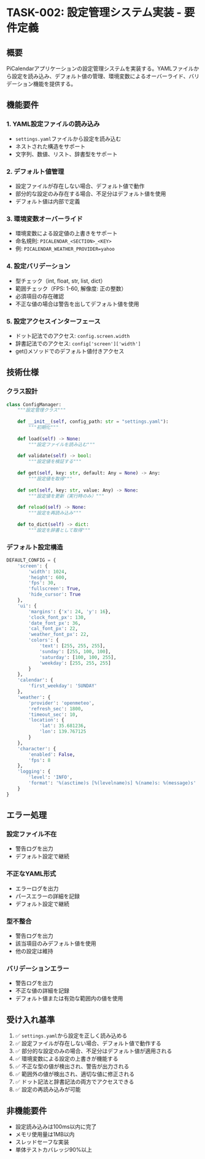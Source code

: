 # TASK-002: 設定管理システム実装 - 要件定義

## 概要
PiCalendarアプリケーションの設定管理システムを実装する。YAMLファイルから設定を読み込み、デフォルト値の管理、環境変数によるオーバーライド、バリデーション機能を提供する。

## 機能要件

### 1. YAML設定ファイルの読み込み
- `settings.yaml`ファイルから設定を読み込む
- ネストされた構造をサポート
- 文字列、数値、リスト、辞書型をサポート

### 2. デフォルト値管理
- 設定ファイルが存在しない場合、デフォルト値で動作
- 部分的な設定のみ存在する場合、不足分はデフォルト値を使用
- デフォルト値は内部で定義

### 3. 環境変数オーバーライド
- 環境変数による設定値の上書きをサポート
- 命名規則: `PICALENDAR_<SECTION>_<KEY>`
- 例: `PICALENDAR_WEATHER_PROVIDER=yahoo`

### 4. 設定バリデーション
- 型チェック（int, float, str, list, dict）
- 範囲チェック（FPS: 1-60, 解像度: 正の整数）
- 必須項目の存在確認
- 不正な値の場合は警告を出してデフォルト値を使用

### 5. 設定アクセスインターフェース
- ドット記法でのアクセス: `config.screen.width`
- 辞書記法でのアクセス: `config['screen']['width']`
- get()メソッドでのデフォルト値付きアクセス

## 技術仕様

### クラス設計

```python
class ConfigManager:
    """設定管理クラス"""
    
    def __init__(self, config_path: str = "settings.yaml"):
        """初期化"""
        
    def load(self) -> None:
        """設定ファイルを読み込む"""
        
    def validate(self) -> bool:
        """設定値を検証する"""
        
    def get(self, key: str, default: Any = None) -> Any:
        """設定値を取得"""
        
    def set(self, key: str, value: Any) -> None:
        """設定値を更新（実行時のみ）"""
        
    def reload(self) -> None:
        """設定を再読み込み"""
        
    def to_dict(self) -> dict:
        """設定を辞書として取得"""
```

### デフォルト設定構造

```python
DEFAULT_CONFIG = {
    'screen': {
        'width': 1024,
        'height': 600,
        'fps': 30,
        'fullscreen': True,
        'hide_cursor': True
    },
    'ui': {
        'margins': {'x': 24, 'y': 16},
        'clock_font_px': 130,
        'date_font_px': 36,
        'cal_font_px': 22,
        'weather_font_px': 22,
        'colors': {
            'text': [255, 255, 255],
            'sunday': [255, 100, 100],
            'saturday': [100, 100, 255],
            'weekday': [255, 255, 255]
        }
    },
    'calendar': {
        'first_weekday': 'SUNDAY'
    },
    'weather': {
        'provider': 'openmeteo',
        'refresh_sec': 1800,
        'timeout_sec': 10,
        'location': {
            'lat': 35.681236,
            'lon': 139.767125
        }
    },
    'character': {
        'enabled': False,
        'fps': 8
    },
    'logging': {
        'level': 'INFO',
        'format': '%(asctime)s [%(levelname)s] %(name)s: %(message)s'
    }
}
```

## エラー処理

### 設定ファイル不在
- 警告ログを出力
- デフォルト設定で継続

### 不正なYAML形式
- エラーログを出力
- パースエラーの詳細を記録
- デフォルト設定で継続

### 型不整合
- 警告ログを出力
- 該当項目のみデフォルト値を使用
- 他の設定は維持

### バリデーションエラー
- 警告ログを出力
- 不正な値の詳細を記録
- デフォルト値または有効な範囲内の値を使用

## 受け入れ基準

1. ✅ `settings.yaml`から設定を正しく読み込める
2. ✅ 設定ファイルが存在しない場合、デフォルト値で動作する
3. ✅ 部分的な設定のみの場合、不足分はデフォルト値が適用される
4. ✅ 環境変数による設定の上書きが機能する
5. ✅ 不正な型の値が検出され、警告が出力される
6. ✅ 範囲外の値が検出され、適切な値に修正される
7. ✅ ドット記法と辞書記法の両方でアクセスできる
8. ✅ 設定の再読み込みが可能

## 非機能要件

- 設定読み込みは100ms以内に完了
- メモリ使用量は1MB以内
- スレッドセーフな実装
- 単体テストカバレッジ90%以上